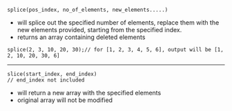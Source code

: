 ```ad-info
splice(pos_index, no_of_elements, new_elements.....)
```

- will splice out the specified number of elements, replace them with the new elements provided, starting from the specified index.
- returns an array containing deleted elements

```ad-example
splice(2, 3, 10, 20, 30);// for [1, 2, 3, 4, 5, 6], output will be [1, 2, 10, 20, 30, 6]
```


---

```ad-info
slice(start_index, end_index)
// end_index not included
```

- will return a new array with the specified elements
- original array will not be modified